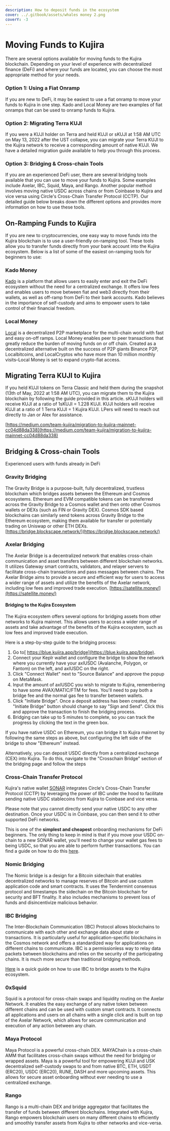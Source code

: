 ```yaml
---
description: How to deposit funds in the ecosystem
cover: ../.gitbook/assets/whales money 2.png
coverY: -3
---
```


# Moving Funds to Kujira

There are several options available for moving funds to the Kujira blockchain. Depending on your level of experience with decentralized finance (DeFi) and where your funds are located, you can choose the most appropriate method for your needs.

### Option 1: Using a Fiat Onramp

If you are new to DeFi, it may be easiest to use a fiat onramp to move your funds to Kujira in one step. Kado and Local Money are two examples of fiat onramps that can be used to onramp funds to Kujira.

### Option 2: Migrating Terra KUJI

If you were a KUJI holder on Terra and held KUJI or sKUJI at 1:58 AM UTC on May 13, 2022 after the UST collapse, you can migrate your Terra KUJI to the Kujira network to receive a corresponding amount of native KUJI. We have a detailed migration guide available to help you through this process.

### Option 3: Bridging & Cross-chain Tools

If you are an experienced DeFi user, there are several bridging tools available that you can use to move your funds to Kujira. Some examples include Axelar, IBC, Squid, Maya, and Rango. Another popular method involves moving native USDC across chains or from Coinbase to Kujira and vice versa using Circle's Cross-Chain Transfer Protocol (CCTP). Our detailed guide below breaks down the different options and provides more information on how to use these tools.

## On-Ramping Funds to Kujira

If you are new to cryptocurrencies, one easy way to move funds into the Kujira blockchain is to use a user-friendly on-ramping tool. These tools allow you to transfer funds directly from your bank account into the Kujira ecosystem. Below is a list of some of the easiest on-ramping tools for beginners to use:

### Kado Money

[Kado](../dapps-and-infrastructure/basics.md#funding-your-wallet-using-kado) is a platform that allows users to easily enter and exit the DeFi ecosystem without the need for a centralized exchange. It offers low fees and enables users to move between fiat and web3 directly from their wallets, as well as off-ramp from DeFi to their bank accounts. Kado believes in the importance of self-custody and aims to empower users to take control of their financial freedom.

### Local Money

[Local](https://localmoney.io/) is a decentralized P2P marketplace for the multi-chain world with fast and easy on-off ramps. Local Money enables peer to peer transactions that greatly reduce the burden of moving funds on or off chain. Created as a decentralized alternative built on the success of P2P giants Binance P2P, Localbitcoins, and LocalCryptos who have more than 10 million monthly visits–Local Money is set to expand crypto-fiat access.

## Migrating Terra KUJI to Kujira

If you held KUJI tokens on Terra Classic and held them during the snapshot (13th of May, 2022 at 1:58 AM UTC), you can migrate them to the Kujira blockchain by following the guide provided in this article. sKUJI holders will receive KUJI at a ratio of 1sKUJI = 1.228 KUJI. KUJI holders will receive KUJI at a ratio of 1 Terra KUJI = 1 Kujira KUJI. LPers will need to reach out directly to Jan or Alex for assistance.&#x20;

[https://medium.com/team-kujira/migration-to-kujira-mainnet-cc04d88da338](https://medium.com/team-kujira/migration-to-kujira-mainnet-cc04d88da338)

## Bridging & Cross-chain Tools

Experienced users with funds already in DeFi

### Gravity Bridging

The Gravity Bridge is a purpose-built, fully decentralized, trustless blockchain which bridges assets between the Ethereum and Cosmos ecosystems. Ethereum and EVM compatible tokens can be transferred across the Gravity Bridge to a Cosmos wallet and then onto other Cosmos wallets or DEXs (such as FIN or Gravity DEX). Cosmos SDK based blockchains can similarly send tokens across Gravity Bridge to the Ethereum ecosystem, making them available for transfer or potentially trading on Uniswap or other ETH DEXs. [https://bridge.blockscape.network/](https://bridge.blockscape.network/)

### Axelar Bridging

The Axelar Bridge is a decentralized network that enables cross-chain communication and asset transfers between different blockchain networks. It utilizes Gateway smart contracts, validators, and relayer servers to facilitate cross-chain transactions and pass messages between chains. The Axelar Bridge aims to provide a secure and efficient way for users to access a wider range of assets and utilize the benefits of the Axelar network, including low fees and improved trade execution. [https://satellite.money/](https://satellite.money/)

#### Bridging to the Kujira Ecosystem

The Kujira ecosystem offers several options for bridging assets from other networks to Kujira mainnet. This allows users to access a wider range of assets and take advantage of the benefits of the Kujira ecosystem, such as low fees and improved trade execution.

Here is a step-by-step guide to the bridging process:

1. Go to[ https://blue.kujira.app/bridge](https://blue.kujira.app/bridge).
2. Connect your Keplr wallet and configure the bridge to show the network where you currently have your axlUSDC (Avalanche, Polygon, or Fantom) on the left, and axlUSDC on the right.
3. Click "Connect Wallet" next to "Source Balance" and approve the popup on MetaMask.
4. Input the amount of axlUSDC you wish to migrate to Kujira, remembering to have some AVAX/MATIC/FTM for fees. You'll need to pay both a bridge fee and the normal gas fee to transfer between wallets.
5. Click "Initiate Bridge". Once a deposit address has been created, the "Initiate Bridge" button should change to say "Sign and Send". Click this and approve the transaction to finish the bridging process.
6. Bridging can take up to 5 minutes to complete, so you can track the progress by clicking the text in the green box.

If you have native USDC on Ethereum, you can bridge it to Kujira mainnet by following the same steps as above, but configuring the left side of the bridge to show "Ethereum" instead.

Alternatively, you can deposit USDC directly from a centralized exchange (CEX) into Kujira. To do this, navigate to the "Crosschain Bridge" section of the bridging page and follow the steps

### Cross-Chain Transfer Protocol

Kujira's native wallet [SONAR](../dapps-and-infrastructure/kujira-wallet/) integrates Circle's Cross-Chain Transfer Protocol (CCTP) by leveraging the power of IBC under the hood to facilitate sending native USDC stablecoins from Kujira to Coinbase and vice versa.

Please note that you cannot directly send your native USDC to any other destination. Once your USDC is in Coinbase, you can then send it to other supported DeFi networks.

This is one of the **simplest and cheapest** onboarding mechanisms for DeFi beginners. The only thing to keep in mind is that if you move your USDC on-chain to a new SONAR wallet, you'll need to change your wallet gas fees to being USDC, so that you are able to perform further transactions. You can find a guide on how to do this [here](../dapps-and-infrastructure/kujira-wallet/setup/customize-your-settings.md#technical-aspects).

### Nomic Bridging

The Nomic bridge is a design for a Bitcoin sidechain that enables decentralized networks to manage reserves of Bitcoin and use custom application code and smart contracts. It uses the Tendermint consensus protocol and timestamps the sidechain on the Bitcoin blockchain for security and BFT finality. It also includes mechanisms to prevent loss of funds and disincentivize malicious behavior.

### IBC Bridging

The Inter-Blockchain Communication (IBC) Protocol allows blockchains to communicate with each other and exchange data about state or transactions. It is particularly useful for application-specific blockchains in the Cosmos network and offers a standardized way for applications on different chains to communicate. IBC is a permissionless way to relay data packets between blockchains and relies on the security of the participating chains. It is much more secure than traditional bridging methods.&#x20;

[Here](https://winkhub.app/posts/depositing-funds-to-kujira#Cosmos-Chains) is a quick guide on how to use IBC to bridge assets to the Kujira ecosystem.

### 0xSquid

Squid is a protocol for cross-chain swaps and liquidity routing on the Axelar Network. It enables the easy exchange of any native token between different chains and can be used with custom smart contracts. It connects all applications and users on all chains with a single click and is built on top of the Axelar Network, which allows for secure communication and execution of any action between any chain.

### Maya Protocol

Maya Protocol is a powerful cross-chain DEX. MAYAChain is a cross-chain AMM that facilitates cross-chain swaps without the need for bridging or wrapped assets. Maya is a powerful tool for empowering KUJI and USK decentralized self-custody swaps to and from native BTC, ETH, USDT (ERC20), USDC (ERC20), RUNE, DASH and more upcoming assets. This allows for secure asset onboarding without ever needing to use a centralized exchange.&#x20;

### Rango

Rango is a multi-chain DEX and bridge aggregator that facilitates the transfer of funds between different blockchains. Integrated with Kujira, Rango empowers blockchain users on many different chains to efficiently and smoothly transfer assets from Kujira to other networks and vice-versa.
